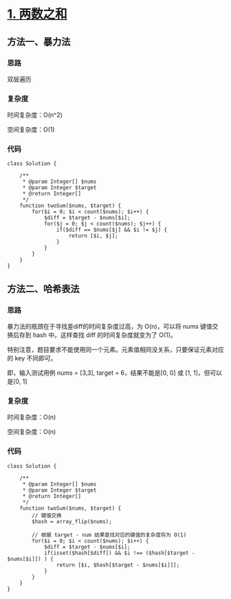 # [1. 两数之和](https://leetcode.cn/problems/two-sum/)

## 方法一、暴力法

### 思路

双层遍历

### 复杂度

时间复杂度：O(n^2)

空间复杂度：O(1)

### 代码

```
class Solution {

    /**
     * @param Integer[] $nums
     * @param Integer $target
     * @return Integer[]
     */
    function twoSum($nums, $target) {
        for($i = 0; $i < count($nums); $i++) {
            $diff = $target - $nums[$i];
            for($j = 0; $j < count($nums); $j++) {
                if($diff == $nums[$j] && $i != $j) {
                    return [$i, $j];
                }
            }
        }
    }
}
```

## 方法二、哈希表法

### 思路

暴力法的瓶颈在于寻找差diff的时间复杂度过高，为 O(n)，可以将 nums 键值交换后存到 hash 中。这样查找 diff 的时间复杂度就变为了 O(1)。

特别注意，题目要求不能使用同一个元素。元素值相同没关系，只要保证元素对应的 key 不同即可。

即，输入测试用例 nums = [3,3], target = 6，结果不能是[0, 0] 或 [1, 1]，但可以是[0, 1]

### 复杂度

时间复杂度：O(n)

空间复杂度：O(n)

### 代码

```
class Solution {

    /**
     * @param Integer[] $nums
     * @param Integer $target
     * @return Integer[]
     */
    function twoSum($nums, $target) {
        // 键值交换
        $hash = array_flip($nums);

        // 根据 target - num 结果查找对应的键值的复杂度将为 O(1)
        for($i = 0; $i < count($nums); $i++) {
            $diff = $target - $nums[$i];
            if(isset($hash[$diff]) && $i !== ($hash[$target - $nums[$i]]) ) {
                return [$i, $hash[$target - $nums[$i]]];
            }
        }
    }
}
```